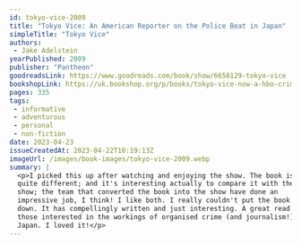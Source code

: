 ```yaml
---
id: tokyo-vice-2009
title: "Tokyo Vice: An American Reporter on the Police Beat in Japan"
simpleTitle: "Tokyo Vice"
authors: 
 - Jake Adelstein
yearPublished: 2009
publisher: "Pantheon"
goodreadsLink: https://www.goodreads.com/book/show/6658129-tokyo-vice
bookshopLink: https://uk.bookshop.org/p/books/tokyo-vice-now-a-hbo-crime-drama-jake-adelstein/649459?ean=9781849014649
pages: 335
tags: 
 - informative 
 - adventurous 
 - personal 
 - non-fiction
date: 2023-04-23
issueCreatedAt: 2023-04-22T10:19:13Z
imageUrl: /images/book-images/tokyo-vice-2009.webp
summary: | 
  <p>I picked this up after watching and enjoying the show. The book is
  quite different; and it's interesting actually to compare it with the
  show; the team that converted the book into the show have done an
  impressive job, I think! I like both. I really couldn't put the book
  down. It has compellingly written and just interesting. A great read for
  those interested in the workings of organised crime (and journalism!) in
  Japan. I loved it!</p>
---
```



